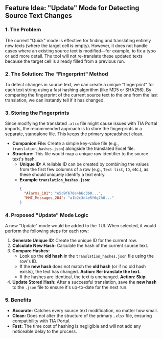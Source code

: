 ## Feature Idea: "Update" Mode for Detecting Source Text Changes

### 1. The Problem

The current "Quick" mode is effective for finding and translating entirely new texts (where the target cell is empty). However, it does not handle cases where an existing source text is modified—for example, to fix a typo or add more detail. The tool will not re-translate these updated texts because the target cell is already filled from a previous run.

### 2. The Solution: The "Fingerprint" Method

To detect changes in source text, we can create a unique "fingerprint" for each text string using a fast hashing algorithm (like MD5 or SHA256). By comparing the fingerprint of the current source text to the one from the last translation, we can instantly tell if it has changed.

### 3. Storing the Fingerprints

Since modifying the translated `.xlsx` file might cause issues with TIA Portal imports, the recommended approach is to store the fingerprints in a separate, standalone file. This keeps the primary spreadsheet clean.

*   **Companion File:** Create a simple key-value file (e.g., `translation_hashes.json`) alongside the translated Excel file.
*   **Structure:** This file would map a unique row identifier to the source text's hash.
    *   **Unique ID:** A reliable ID can be created by combining the values from the first few columns of a row (e.g., `Text list`, `ID`, etc.), as these should uniquely identify a text entry.
    *   **Example `translation_hashes.json`:**
        ```json
        {
          "Alarms_101": "e5d9f678a4b6c3b0...",
          "HMI_Messages_204": "a1b2c3d4e5f6g7h8..."
        }
        ```

### 4. Proposed "Update" Mode Logic

A new "Update" mode would be added to the TUI. When selected, it would perform the following steps for each row:

1.  **Generate Unique ID:** Create the unique ID for the current row.
2.  **Calculate New Hash:** Calculate the hash of the current source text.
3.  **Compare Hashes:**
    *   Look up the **old hash** in the `translation_hashes.json` file using the row's ID.
    *   If the **new hash** does not match the **old hash** (or if no old hash exists), the text has changed. **Action: Re-translate the text.**
    *   If the hashes are identical, the text is unchanged. **Action: Skip.**
4.  **Update Stored Hash:** After a successful translation, save the **new hash** to the `.json` file to ensure it's up-to-date for the next run.

### 5. Benefits

*   **Accurate:** Catches every source text modification, no matter how small.
*   **Clean:** Does not alter the structure of the primary `.xlsx` file, ensuring compatibility with TIA Portal.
*   **Fast:** The time cost of hashing is negligible and will not add any noticeable delay to the process.
